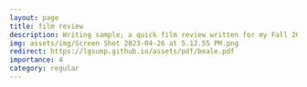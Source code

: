 ```yaml
---
layout: page
title: film review
description: Writing sample; a quick film review written for my Fall 2023 class "Film Auteurs," Dec 2023
img: assets/img/Screen Shot 2023-04-26 at 5.12.55 PM.png
redirect: https://lgsump.github.io/assets/pdf/beale.pdf
importance: 4
category: regular
---
```

